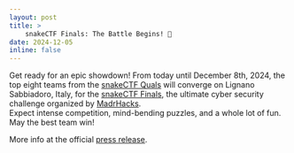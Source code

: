```yaml
---
layout: post
title: >
    snakeCTF Finals: The Battle Begins! 🐍
date: 2024-12-05
inline: false
---
```

Get ready for an epic showdown! From today until December 8th, 2024, the top eight teams from the [snakeCTF Quals](https://ctftime.org/event/2418) will converge on Lignano Sabbiadoro, Italy, for the [snakeCTF Finals](https://snakectf.org), the ultimate cyber security challenge organized by [MadrHacks](https://www.madrhacks.org).  
Expect intense competition, mind-bending puzzles, and a whole lot of fun. May the best team win!

More info at the official [press release](https://qui.uniud.it/studio-e-lavoro/latto-finale-della-gara-di-cybersecurity-made-in-fvg-sbarca-a-lignano/).
